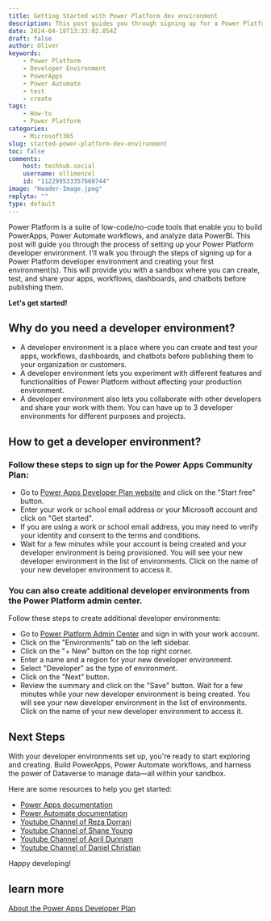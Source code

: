 ```yaml
---
title: Getting Started with Power Platform dev environment
description: This post guides you through signing up for a Power Platform developer environment and creating your first environment(s).
date: 2024-04-18T13:33:02.854Z
draft: false
author: Oliver
keywords:
    - Power Platform
    - Developer Environment
    - PowerApps
    - Power Automate
    - test
    - create
tags:
    - How-to
    - Power Platform
categories:
    - Microsoft365
slug: started-power-platform-dev-environment
toc: false
comments:
    host: techhub.social
    username: ollimenzel
    id: "112299533357668744"
image: "Header-Image.jpeg"
replyto: ""
type: default
---
```

Power Platform is a suite of low-code/no-code tools that enable you to build PowerApps, Power Automate workflows, and analyze data PowerBI. This post will guide you through the process of setting up your Power Platform developer environment. I'll walk you through the steps of signing up for a Power Platform developer environment and creating your first environment(s). This will provide you with a sandbox where you can create, test, and share your apps, workflows, dashboards, and chatbots before publishing them.

**Let's get started!**

## Why do you need a developer environment? 

- A developer environment is a place where you can create and test your apps, workflows, dashboards, and chatbots before publishing them to your organization or customers. 
- A developer environment lets you experiment with different features and functionalities of Power Platform without affecting your production environment. 
- A developer environment also lets you collaborate with other developers and share your work with them. 
You can have up to 3 developer environments for different purposes and projects. 

## How to get a developer environment? 

### Follow these steps to sign up for the Power Apps Community Plan: 

- Go to [Power Apps Developer Plan website](https://www.microsoft.com/en-us/power-platform/products/power-apps/free) and click on the "Start free" button. 
- Enter your work or school email address or your Microsoft account and click on "Get started". 
- If you are using a work or school email address, you may need to verify your identity and consent to the terms and conditions. 
- Wait for a few minutes while your account is being created and your developer environment is being provisioned. 
You will see your new developer environment in the list of environments. 
Click on the name of your new developer environment to access it. 

### You can also create additional developer environments from the Power Platform admin center. 
Follow these steps to create additional developer environments: 
- Go to [Power Platform Admin Center](https://admin.powerplatform.microsoft.com) and sign in with your work account. 
- Click on the "Environments" tab on the left sidebar. 
- Click on the "+ New" button on the top right corner. 
- Enter a name and a region for your new developer environment. 
- Select "Developer" as the type of environment. 
- Click on the "Next" button. 
- Review the summary and click on the "Save" button. 
Wait for a few minutes while your new developer environment is being created. 
You will see your new developer environment in the list of environments. 
Click on the name of your new developer environment to access it. 

## Next Steps

With your developer environments set up, you're ready to start exploring and creating. Build PowerApps, Power Automate workflows, and harness the power of Dataverse to manage data—all within your sandbox.

Here are some resources to help you get started:
- [Power Apps documentation](https://docs.microsoft.com/en-us/powerapps/)
- [Power Automate documentation](https://docs.microsoft.com/en-us/power-automate/)
- [Youtube Channel of Reza Dorrani](https://www.youtube.com/@RezaDorrani/videos)
- [Youtube Channel of Shane Young](https://www.youtube.com/@ShaneYoungCloud/videos)
- [Youtube Channel of April Dunnam](https://www.youtube.com/@AprilDunnam/videos)
- [Youtube Channel of Daniel Christian](https://www.youtube.com/@DanielChristian/videos)

Happy developing!

## learn more
[About the Power Apps Developer Plan](https://learn.microsoft.com/en-us/power-platform/developer/plan)

